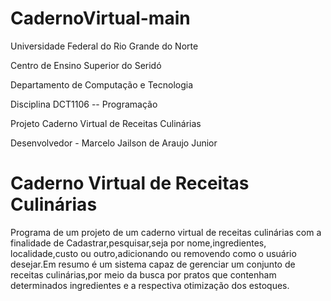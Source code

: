 # CadernoVirtual-main

Universidade Federal do Rio Grande do Norte 

Centro de Ensino Superior do Seridó 

Departamento de Computação e Tecnologia 

Disciplina DCT1106 -- Programação 

Projeto Caderno Virtual de Receitas Culinárias 

Desenvolvedor - Marcelo Jailson de Araujo Junior

# Caderno Virtual de Receitas Culinárias

Programa de um projeto de um caderno virtual de receitas culinárias 
com a finalidade de Cadastrar,pesquisar,seja por nome,ingredientes,  
localidade,custo ou outro,adicionando ou removendo como o usuário   
desejar.Em resumo é um sistema capaz de gerenciar um conjunto de      
receitas culinárias,por meio da busca por pratos que contenham        
determinados ingredientes e a respectiva otimização dos estoques.   
